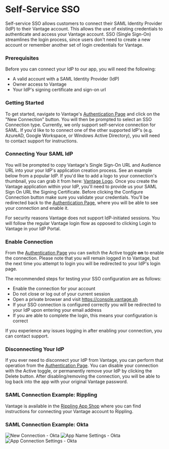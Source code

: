 # Self-Service SSO

Self-service SSO allows customers to connect their SAML Identity Provider (IdP) to their Vantage account. This allows the use of existing credentials to authenticate and access your Vantage account. SSO (Single Sign-On) streamlines the login process, since users don't need to create a new account or remember another set of login credentials for Vantage.

### Prerequisites

Before you can connect your IdP to our app, you will need the following:

- A valid account with a SAML Identity Provider (IdP)
- Owner access to Vantage
- Your IdP's signing certificate and sign-on url

### Getting Started

To get started, navigate to Vantage's [Authentication Page](https://console.vantage.sh/settings/account_identity_providers) and click on the "New Connection" button. You will then be prompted to select an SSO Connection type. Currently, we only support self-service connection for SAML. If you'd like to to connect one of the other supported IdP's (e.g. AzureAD, Google Workspace, or Windows Active Directory), you will need to contact support for instructions.

### Connecting Your SAML IdP

You will be prompted to copy Vantage's Single Sign-On URL and Audience URL into your your IdP's application creation process. See an example below from a popular IdP. If you'd like to add a logo to your connection's thumbnail, you can grab it from here: [Vantage Logo](https://s3.amazonaws.com/assets.vantage.sh/www/vantage_avatar-social.jpg). Once you create the Vantage application within your IdP, you'll need to provide us your SAML Sign On URL the Signing Certificate. Before clicking the Configure Connection button make sure you validate your credentials. You'll be redirected back to the [Authentication Page](https://console.vantage.sh/settings/account_identity_providers), where you will be able to see your connection and enable it.

For security reasons Vantage does not support IdP-initiated sessions. You will follow the regular Vantage login flow as opposed to clicking Login to Vantage in your IdP Portal.

### Enable Connection

From the [Authentication Page](https://console.vantage.sh/settings/account_identity_providers) you can switch the Active toggle **on** to enable the connection. Please note that you will remain logged in to Vantage, but the next time you attempt to login you will be redirected to your IdP's login page.

The recommended steps for testing your SSO configuration are as follows:

- Enable the connection for your account
- Do not close or log out of your current session
- Open a private browser and visit https://console.vantage.sh
- If your SSO connection is configured correctly you will be redirected to your IdP upon entering your email address
- If you are able to complete the login, this means your configuration is correct

If you experience any issues logging in after enabling your connection, you can contact support.

### Disconnecting Your IdP

If you ever need to disconnect your IdP from Vantage, you can perform that operation from the [Authentication Page](https://console.vantage.sh/settings/account_identity_providers). You can disable your connection with the Active toggle, or permanently remove your IdP by clicking the Delete button. After disabling/removing the connection, you will be able to log back into the app with your original Vantage password.

### SAML Connection Example: Rippling

Vantage is available in the [Rippling App Shop](https://www.rippling.com/app-shop/app/vntg-inc-vantage) where you can find instructions for connecting your Vantage account to Rippling.

### SAML Connection Example: Okta

![New Connection - Okta](/img/saml_okta_new.png)
![App Name Settings - Okta](/img/saml_okta_app_name.png)
![App Connection Settings - Okta](/img/saml_okta_settings.png)
